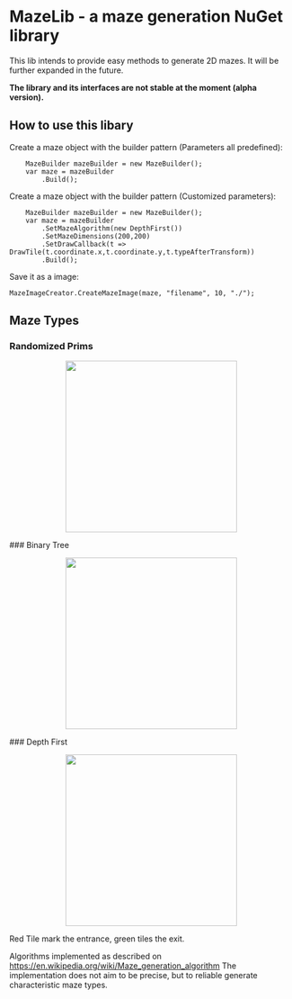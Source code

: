 ﻿# MazeLib - a maze generation NuGet library

This lib intends to provide easy methods to generate 2D mazes.
It will be further expanded in the future.

**The library and its interfaces are not stable at the moment (alpha version).**


## How to use this libary

Create a maze object with the builder pattern (Parameters all predefined):
```
    MazeBuilder mazeBuilder = new MazeBuilder();
    var maze = mazeBuilder
        .Build();
```

Create a maze object with the builder pattern (Customized parameters):
```
    MazeBuilder mazeBuilder = new MazeBuilder();
    var maze = mazeBuilder
        .SetMazeAlgorithm(new DepthFirst())
        .SetMazeDimensions(200,200)
        .SetDrawCallback(t => DrawTile(t.coordinate.x,t.coordinate.y,t.typeAfterTransform))
        .Build();
```



Save it as a image:
```
MazeImageCreator.CreateMazeImage(maze, "filename", 10, "./");
```


## Maze Types
### Randomized Prims
<p align="center">
<img width="305" height="305" src="https://raw.githubusercontent.com/z0dd42d1/MazeLib/master/Documentation/RandomizedPrims.gif">
</p>
### Binary Tree
<p align="center">
<img width="305" height="305" src="https://raw.githubusercontent.com/z0dd42d1/MazeLib/master/Documentation/BinaryTree.gif">
</p>
### Depth First
<p align="center">
<img width="305" height="305" src="https://raw.githubusercontent.com/z0dd42d1/MazeLib/master/Documentation/DepthFirst.gif">
</p>

Red Tile mark the entrance, green tiles the exit.

Algorithms implemented as described on https://en.wikipedia.org/wiki/Maze_generation_algorithm
The implementation does not aim to be precise, but to reliable generate characteristic maze types.